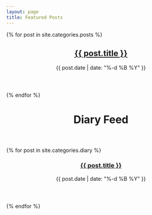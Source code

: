 ```yaml
--- 
layout: page
title: Featured Posts
---
```

{% for post in site.categories.posts %}
<article class="post">
  <header>
   <a href="{{ post.url | prepend: site.baseurl }}">
     <h1 class="title">{{ post.title }}</h1>
   </a>
   <time datetime="{{ post.date | date: " %Y-%m-%d " }}">
     {{ post.date | date: "%-d %B %Y" }}
   </time>
  </header>
</article>
{% endfor %}
<div class="post diary-feed">
  <header>
    <h1 class="title">Diary Feed</h1>
  </header>
  {% for post in site.categories.diary %}
  <div class="feed">
    <header>
      <a href="/blog/diary#{{ post.anchor }}">
        <h3 class="title">{{ post.title }}</h3>
      </a>
      <time datetime="{{ post.date | date: " %Y-%m-%d " }}">
        {{ post.date | date: "%-d %B %Y" }}
      </time>
    </header>
   </div>
  {% endfor %}
</div>
